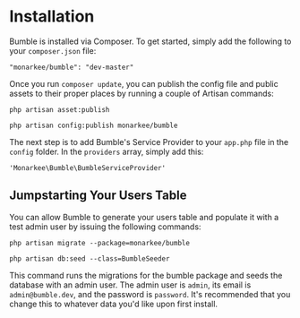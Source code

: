 # Installation

Bumble is installed via Composer. To get started, simply add the following to your `composer.json` file:

    "monarkee/bumble": "dev-master"

Once you run `composer update`, you can publish the config file and public assets to their proper places by running a couple of Artisan commands:

    php artisan asset:publish

    php artisan config:publish monarkee/bumble

The next step is to add Bumble's Service Provider to your `app.php` file in the `config` folder. In the `providers` array, simply add this:

    'Monarkee\Bumble\BumbleServiceProvider'

## Jumpstarting Your Users Table

You can allow Bumble to generate your users table and populate it with a test admin user by issuing the following commands:

    php artisan migrate --package=monarkee/bumble

    php artisan db:seed --class=BumbleSeeder

This command runs the migrations for the bumble package and seeds the database with an admin user. The admin user is `admin`, its email is `admin@bumble.dev`, and the password is `password`. It's recommended that you change this to whatever data you'd like upon first install.
